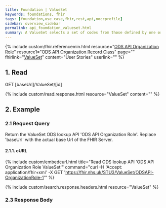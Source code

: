 ```yaml
---
title: Foundation | ValueSet
keywords: foundations, fhir
tags: [foundation,use_case,fhir,rest,api,noccprofile]
sidebar: overview_sidebar
permalink: api_foundation_valueset.html
summary: A ValueSet selects a set of codes from those defined by one or more code systems.
---
```


{% include custom/fhir.referencemin.html resource="[ODS API Organization Role](https://fhir.nhs.uk/STU3/ValueSet/ODSAPI-OrganizationRole-1)" resource1="[ODS API Organization Record Class](https://fhir.nhs.uk/STU3/ValueSet/ODSAPI-OrganizationRecordClass-1)" page="" fhirlink="[ValueSet](http://www.hl7.org/fhir/stu3/valueset.html)" content="User Stories" userlink="" %}


## 1. Read ##

<div markdown="span" class="alert alert-success" role="alert">
GET [baseUrl]/ValueSet/[id]</div>

{% include custom/read.response.html resource="ValueSet" content="" %}

## 2. Example ##

### 2.1 Request Query ###

Return the ValueSet ODS lookup API 'ODS API Organization Role'. Replace 'baseUrl' with the actual base Url of the FHIR Server.

#### 2.1.1. cURL ####

{% include custom/embedcurl.html title="Read ODS lookup API 'ODS API Organization Role ValueSet'" command="curl -H 'Accept: application/fhir+xml' -X GET  'https://fhir.nhs.uk/STU3/ValueSet/ODSAPI-OrganizationRole-1'" %}

{% include custom/search.response.headers.html resource="ValueSet"  %}

### 2.3 Response Body ###

<script src="https://gist.github.com/IOPS-DEV/b28db7655f3a4fdf921f249bedc316cc.js"></script>
